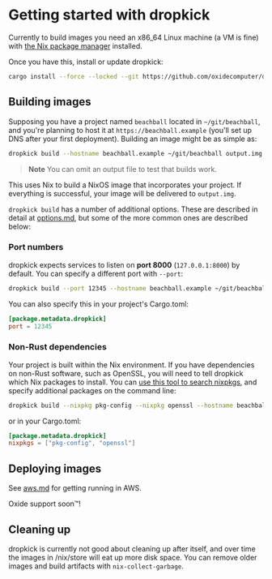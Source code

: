 # Getting started with dropkick

Currently to build images you need an x86_64 Linux machine (a VM is fine) with [the Nix package manager](https://nixos.org/download.html) installed.

Once you have this, install or update dropkick:

```bash
cargo install --force --locked --git https://github.com/oxidecomputer/dropkick
```

## Building images

Supposing you have a project named `beachball` located in `~/git/beachball`, and you're planning to host it at `https://beachball.example` (you'll set up DNS after your first deployment). Building an image might be as simple as:

```bash
dropkick build --hostname beachball.example ~/git/beachball output.img
```

> **Note**
> You can omit an output file to test that builds work.

This uses Nix to build a NixOS image that incorporates your project. If everything is successful, your image will be delivered to `output.img`.

`dropkick build` has a number of additional options. These are described in detail at [options.md](./options.md), but some of the more common ones are described below:

### Port numbers

dropkick expects services to listen on **port 8000** (`127.0.0.1:8000`) by default. You can specify a different port with `--port`:

```bash
dropkick build --port 12345 --hostname beachball.example ~/git/beachball
```

You can also specify this in your project's Cargo.toml:

```toml
[package.metadata.dropkick]
port = 12345
```

### Non-Rust dependencies

Your project is built within the Nix environment. If you have dependencies on non-Rust software, such as OpenSSL, you will need to tell dropkick which Nix packages to install. You can [use this tool to search nixpkgs](https://search.nixos.org/packages), and specify additional packages on the command line:

```bash
dropkick build --nixpkg pkg-config --nixpkg openssl --hostname beachball.example ~/git/beachball
```

or in your Cargo.toml:

```toml
[package.metadata.dropkick]
nixpkgs = ["pkg-config", "openssl"]
```

## Deploying images

See [aws.md](./aws.md) for getting running in AWS.

Oxide support soon&trade;!

## Cleaning up

dropkick is currently not good about cleaning up after itself, and over time the images in /nix/store will eat up more disk space. You can remove older images and build artifacts with `nix-collect-garbage`.
